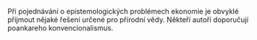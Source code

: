 Při pojednávání o epistemologických problémech ekonomie je obvyklé přijmout nějaké řešení určené pro přírodní vědy. Někteří autoři doporučují <alias name="Poincaré">poankare</alias>ho konvencionalismus.
